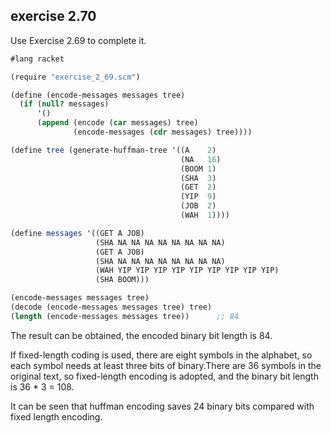 ## exercise 2.70

Use Exercise 2.69 to complete it.
```Scheme
#lang racket

(require "exercise_2_69.scm")

(define (encode-messages messages tree)
  (if (null? messages)
      '()
      (append (encode (car messages) tree) 
              (encode-messages (cdr messages) tree))))

(define tree (generate-huffman-tree '((A    2) 
                                      (NA   16) 
                                      (BOOM 1)
                                      (SHA  3) 
                                      (GET  2) 
                                      (YIP  9) 
                                      (JOB  2)
                                      (WAH  1))))

(define messages '((GET A JOB)
                   (SHA NA NA NA NA NA NA NA NA)
                   (GET A JOB)
                   (SHA NA NA NA NA NA NA NA NA)
                   (WAH YIP YIP YIP YIP YIP YIP YIP YIP YIP)
                   (SHA BOOM)))

(encode-messages messages tree)
(decode (encode-messages messages tree) tree)
(length (encode-messages messages tree))      ;; 84
```

The result can be obtained, the encoded binary bit length is 84.

If fixed-length coding is used, there are eight symbols in the alphabet, so each symbol needs at least three bits of binary.There are 36 symbols in the original text, so fixed-length encoding is adopted, and the binary bit length is 36 * 3 = 108.

It can be seen that huffman encoding saves 24 binary bits compared with fixed length encoding.
